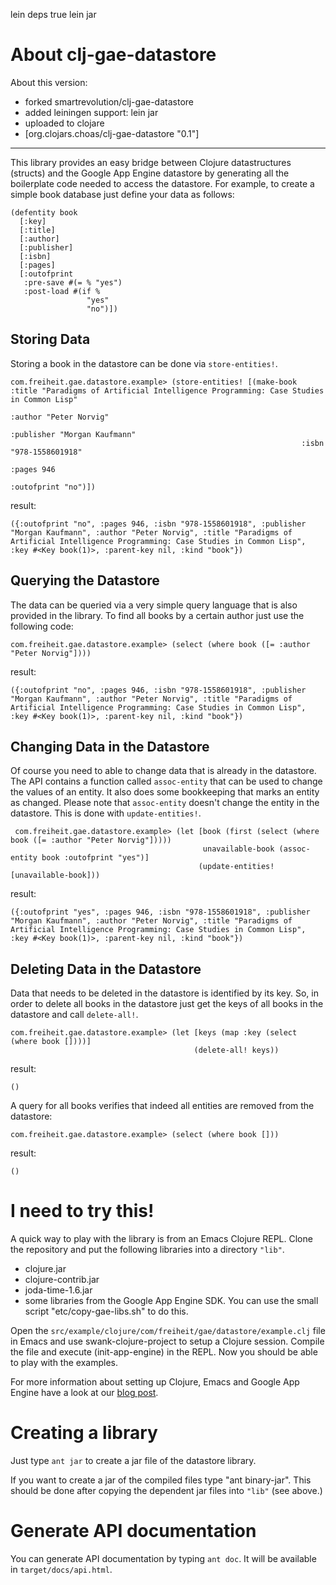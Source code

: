lein deps true
lein jar



About clj-gae-datastore
=======================

About this version:
- forked smartrevolution/clj-gae-datastore
- added leiningen support: lein jar
- uploaded to clojare
- [org.clojars.choas/clj-gae-datastore "0.1"]

----

This library provides an easy bridge between Clojure datastructures (structs)
and the Google App Engine datastore by generating all the boilerplate code needed
to access the datastore. For example, to create a simple book database just define your
data as follows:

    (defentity book
      [:key]
      [:title]
      [:author]
      [:publisher]
      [:isbn]
      [:pages]
      [:outofprint
       :pre-save #(= % "yes")
       :post-load #(if %
                     "yes"
                     "no")])

Storing Data
------------

Storing a book in the datastore can be done via `store-entities!`.

    com.freiheit.gae.datastore.example> (store-entities! [(make-book :title "Paradigms of Artificial Intelligence Programming: Case Studies in Common Lisp"    		   
                                                                     :author "Peter Norvig"
                                                                     :publisher "Morgan Kaufmann"
                                                                     :isbn "978-1558601918"
                                                                     :pages 946
                                                                     :outofprint "no")])
result:

    ({:outofprint "no", :pages 946, :isbn "978-1558601918", :publisher "Morgan Kaufmann", :author "Peter Norvig", :title "Paradigms of Artificial Intelligence Programming: Case Studies in Common Lisp", :key #<Key book(1)>, :parent-key nil, :kind "book"})

Querying the Datastore
----------------------

The data can be queried via a very simple query language that is also provided in the
library. To find all books by a certain author just use the following code:

    com.freiheit.gae.datastore.example> (select (where book ([= :author "Peter Norvig"])))

result:

    ({:outofprint "no", :pages 946, :isbn "978-1558601918", :publisher "Morgan Kaufmann", :author "Peter Norvig", :title "Paradigms of Artificial Intelligence Programming: Case Studies in Common Lisp", :key #<Key book(1)>, :parent-key nil, :kind "book"})

Changing Data in the Datastore
------------------------------

Of course you need to able to change data that is already in the datastore. The API contains a function called `assoc-entity` that can be used to change the values of an entity. It also does some bookkeeping that marks an entity as changed. Please note that `assoc-entity` doesn't change the entity in the datastore. This is done with `update-entities!`.

     com.freiheit.gae.datastore.example> (let [book (first (select (where book ([= :author "Peter Norvig"]))))
                                               unavailable-book (assoc-entity book :outofprint "yes")]
                                              (update-entities! [unavailable-book]))

result:
     
    ({:outofprint "yes", :pages 946, :isbn "978-1558601918", :publisher "Morgan Kaufmann", :author "Peter Norvig", :title "Paradigms of Artificial Intelligence Programming: Case Studies in Common Lisp", :key #<Key book(1)>, :parent-key nil, :kind "book"})

Deleting Data in the Datastore
------------------------------

Data that needs to be deleted in the datastore is identified by its key. So, in order to delete all books in the datastore just get the keys of all books in the datastore and call `delete-all!`.

    com.freiheit.gae.datastore.example> (let [keys (map :key (select (where book [])))]
                                             (delete-all! keys))

result:

    ()

A query for all books verifies that indeed all entities are removed from the datastore:

    com.freiheit.gae.datastore.example> (select (where book []))

result:

    ()

I need to try this!
===================

A quick way to play with the library is from an Emacs Clojure
REPL. Clone the repository and put the following libraries into a
directory `"lib"`.

- clojure.jar
- clojure-contrib.jar
- joda-time-1.6.jar
- some libraries from the Google App Engine SDK. You can use the small script "etc/copy-gae-libs.sh" to 
  do this.

Open the `src/example/clojure/com/freiheit/gae/datastore/example.clj` file in Emacs and use 
swank-clojure-project to setup a Clojure session. Compile the
file and execute (init-app-engine) in the REPL. Now you should be able to play with the examples.

For more information about setting up Clojure, Emacs and Google App Engine have a look at our
[blog post](http://www.hackers-with-attitude.com/2009/08/intertactive-programming-with-clojure.html).

Creating a library
==================

Just type `ant jar` to create a jar file of the datastore library.

If you want to create a jar of the compiled files type "ant binary-jar". This should be done after copying
the dependent jar files into `"lib"` (see above.)

Generate API documentation
==========================

You can generate API documentation by typing `ant doc`. It will be available in `target/docs/api.html`.